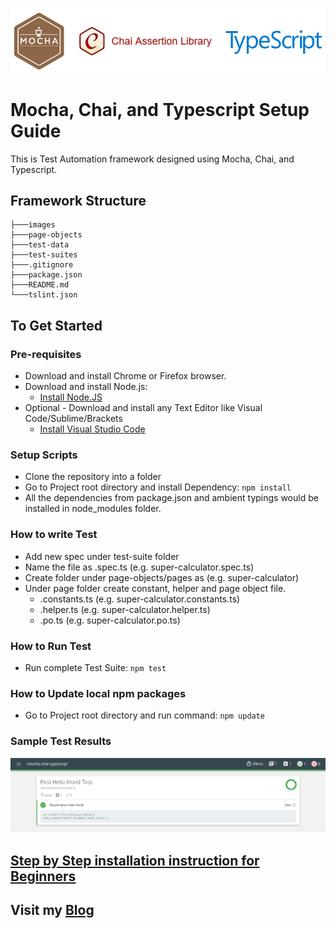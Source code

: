 ![Mocha, Chai, and Typescript](./images/mocha-chai-typescript.png?raw=true "Mocha, Chai, and Typescript")

# Mocha, Chai, and Typescript Setup Guide
This is Test Automation framework designed using Mocha, Chai, and Typescript.

## Framework Structure
```
├───images
├───page-objects
├───test-data
├───test-suites
├───.gitignore
├───package.json
├───README.md
└───tslint.json
```

## To Get Started

### Pre-requisites
* Download and install Chrome or Firefox browser.
* Download and install Node.js:
  * [Install Node.JS](https://qaloop.tk/blog/2018/11/23/install-node-js/ "Install Node.JS")
* Optional - Download and install any Text Editor like Visual Code/Sublime/Brackets
  * [Install Visual Studio Code](https://qaloop.tk/blog/2018/11/23/install-visual-studio-code/ "Install Visual Studio Code")


### Setup Scripts 
* Clone the repository into a folder
* Go to Project root directory and install Dependency: `npm install`
* All the dependencies from package.json and ambient typings would be installed in node_modules folder.

### How to write Test
* Add new spec under test-suite folder
* Name the file as <testname>.spec.ts (e.g. super-calculator.spec.ts)
* Create folder under page-objects/pages as <page-name> (e.g. super-calculator)
* Under page folder create constant, helper and page object file.
    * <page-name>.constants.ts (e.g. super-calculator.constants.ts)
    * <page-name>.helper.ts (e.g. super-calculator.helper.ts)
    * <page-name>.po.ts (e.g. super-calculator.po.ts)

### How to Run Test
* Run complete Test Suite: `npm test`

### How to Update local npm packages
* Go to Project root directory and run command: `npm update`

### Sample Test Results
![Mocha, Chai, and Typescript Test Result](./images/test-results.png?raw=true "Mocha, Chai, and Typescript Test Result")


## [Step by Step installation instruction for Beginners](https://qaloop.tk/blog/test-automation-using-mocha-chai-and-typescript/ "Step by Step installation instruction for Beginners")


## Visit my [Blog](https://qaloop.tk/blog/ "Blog")
